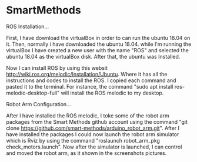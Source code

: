 # SmartMethods
ROS Installation...


First, I have download the virtualBox in order to can run the ubuntu 18.04 on it.
Then, normally i have downloaded the ubuntu 18.04.
while I'm running the virtualBox I have created a new user with the name "ROS" and selected the ubuntu 18.04 as the virtualBox disk.
After that, the ubuntu was Installed.

Now I can install ROS by using this websit http://wiki.ros.org/melodic/Installation/Ubuntu. Where it has all the instructions and codes to install the ROS. I copied each command and pasted it to the terminal. For instance, the command "sudo apt install ros-melodic-desktop-full" will install the ROS melodic to my desktop.

Robot Arm Configuration...


After I have installed the ROS melodic, I toke some of the robot arm packages from the Smart Methods github account using the command "git clone https://github.com/smart-methods/arduino_robot_arm.git". After I have installed the packages I could now launch the robot arm simulator which is Rviz by using the command "roslaunch robot_arm_pkg check_motors.launch". Now after the simulator is launched, I can control and moved the robot arm, as it shown in the screenshots pictures.



 
